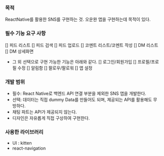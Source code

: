 ### 목적

ReactNative를 활용한 SNS를 구현하는 것. 오운완 앱을 구현하는데 목적이 있다.

### 필수 기능 요구 사항

[] 피드 리스트
[] 피드 검색
[] 피드 업로드
[] 코멘트 리스트/코멘트 작성
[] DM 리스트
[] DM 상세화면

- 그 외 선택으로 구현 가능한 기능은 아래와 같다.
  [] 로그인/회원가입
  [] 프로필/프로필 수정
  [] 알림함
  [] 팔로우/팔로워
  [] 앱 설정

### 개발 범위

- 필수: React Native로 백엔드 API 연결 부분을 제외한 SNS 앱을 개발한다.
- 선택: 데이터는 직접 dummy Data를 만들어도 되며, 제공되는 API를 활용해도 무방하다.
- 채팅 파트는 API가 제공되지 않는다.
- 디자인은 자유롭게 직접 구상하여 구현한다.

### 사용한 라이브러리

- UI : kitten
- react-navigation
